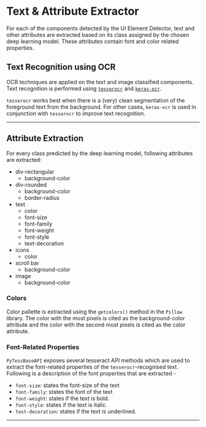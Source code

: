 # Text & Attribute Extractor 
For each of the components detected by the UI Element Detector, text and other attributes are extracted based on its class assigned by the chosen deep learning model. These attributes contain font and color related properties.

## Text Recognition using OCR 
OCR techniques are applied on the text and image classified components. Text recognition is performed using [`tesserocr`](https://pypi.org/project/tesserocr/) and [`keras-ocr`](https://keras-ocr.readthedocs.io/en/latest/). 

`tesserocr` works best when there is a (very) clean segmentation of the foreground text from the background. For other cases, `keras-ocr` is used in conjunction with `tesserocr` to improve text recognition.

---

## Attribute Extraction
For every class predicted by the deep learning model, following attributes are extracted:
- div-rectangular
    - background-color
- div-rounded
    - background-color
    - border-radius
- text
    - color
    - font-size
    - font-family
    - font-weight
    - font-style
    - text-decoration
- icons
    - color
- scroll bar
    - background-color
- image
    - background-color

### Colors
Color pallette is extracted using the `getcolors()` method in the `Pillow` library. The color with the most pixels is cited as the background-color attribute and the color with the second most pixels is cited as the color attribute.

### Font-Related Properties
`PyTessBaseAPI` exposes several tesseract API methods which are used to extract the font-related properties of the `tesserocr`-recognised text. Following is a description of the font properties that are extracted - 

- `font-size`: states the font-size of the text
- `font-family`: states the font of the text
- `font-weight`: states if the text is bold.
- `font-style`: states if the text is italic.
- `text-decoration`: states if the text is underlined.

---